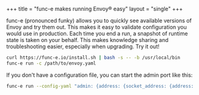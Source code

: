 +++
title = "func-e makes running Envoy® easy"
layout = "single"
+++

func-e (pronounced funky) allows you to quickly see available versions of Envoy and try them out. This makes it easy to validate
configuration you would use in production. Each time you end a run, a snapshot of runtime state is taken on
your behalf. This makes knowledge sharing and troubleshooting easier, especially when upgrading. Try it out!

```sh
curl https://func-e.io/install.sh | bash -s -- -b /usr/local/bin
func-e run -c /path/to/envoy.yaml
```

If you don't have a configuration file, you can start the admin port like this:
```sh
func-e run --config-yaml "admin: {address: {socket_address: {address: '127.0.0.1', port_value: 9901}}}"
```

